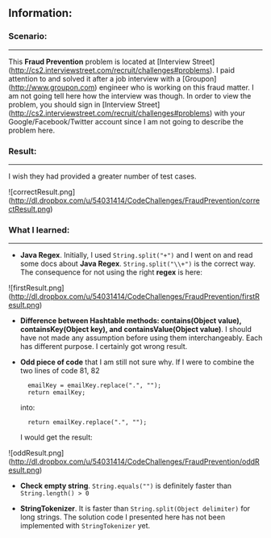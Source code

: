 Information:
--------------

### Scenario: 
-------------
This **Fraud Prevention** problem is located at [Interview Street] (http://cs2.interviewstreet.com/recruit/challenges#problems).
I paid attention to and solved it after a job interview with a [Groupon] (http://www.groupon.com) engineer who is
working on this fraud matter. I am not going tell here how the interview was
though. In order to view the problem, you should sign in [Interview Street] (http://cs2.interviewstreet.com/recruit/challenges#problems) 
with your Google/Facebook/Twitter account since I am not going to describe the
problem here.

### Result:
-------------
I wish they had provided a greater number of test cases.

![correctResult.png] (http://dl.dropbox.com/u/54031414/CodeChallenges/FraudPrevention/correctResult.png)



### What I learned:
------------------
* **Java Regex**. Initially, I used `String.split("+")` and I went on and read some docs about **Java Regex**. `String.split("\\+")` is the correct way. The consequence for not using the right **regex** is here:



![firstResult.png] (http://dl.dropbox.com/u/54031414/CodeChallenges/FraudPrevention/firstResult.png)



* **Difference between Hashtable methods: contains(Object value),
containsKey(Object key), and containsValue(Object value)**. I should have not
made any assumption before using them interchangeably. Each has different
purpose. I certainly got wrong result.

* **Odd piece of code** that I am still not sure why. If I were to combine the two lines of code 81, 82

        emailKey = emailKey.replace(".", "");
        return emailKey;

    into:

        return emailKey.replace(".", "");

    I would get the result:



![oddResult.png] (http://dl.dropbox.com/u/54031414/CodeChallenges/FraudPrevention/oddResult.png)



* **Check empty string**. `String.equals("")` is definitely faster than `String.length() > 0`

* **StringTokenizer**. It is faster than `String.split(Object delimiter)` for long strings. The solution code I presented here has not been implemented with `StringTokenizer` yet.


    
    



